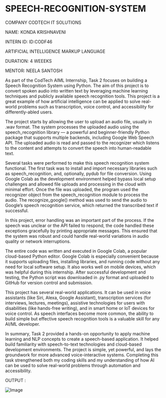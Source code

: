 # SPEECH-RECOGNITION-SYSTEM

COMPANY CODTECH IT SOLUTIONS

NAME: KONDA KRISHNAVENI

INTERN ID: ID:CODF46

ARTIFICIAL INTELLIGENCE MARKUP LANGUAGE

DURATION: 4 WEEEKS

MENTOR: NEELA SANTOSH

As part of the CodTech AIML Internship, Task 2 focuses on building a Speech Recognition System using Python. The aim of this project is to convert spoken audio into written text by leveraging machine learning techniques and publicly available speech recognition tools. This project is a great example of how artificial intelligence can be applied to solve real-world problems such as transcription, voice control, and accessibility for differently-abled users.

The project starts by allowing the user to upload an audio file, usually in .wav format. The system processes the uploaded audio using the speech_recognition library — a powerful and beginner-friendly Python package that supports multiple backends, including Google Web Speech API. The uploaded audio is read and passed to the recognizer which listens to the content and attempts to convert the speech into human-readable text.

Several tasks were performed to make this speech recognition system functional. The first task was to install and import necessary libraries such as speech_recognition, and, optionally, pydub for file conversion. Using Google Colab as the development environment helped bypass local setup challenges and allowed file uploads and processing in the cloud with minimal effort. Once the file was uploaded, the program used the recognizer object from the speech_recognition module to process the audio. The recognize_google() method was used to send the audio to Google’s speech recognition service, which returned the transcribed text if successful.

In this project, error handling was an important part of the process. If the speech was unclear or the API failed to respond, the code handled these exceptions gracefully by printing appropriate messages. This ensured that the system was robust and could handle real-world variations in audio quality or network interruptions.

The entire code was written and executed in Google Colab, a popular cloud-based Python editor. Google Colab is especially convenient because it supports uploading files, installing libraries, and running code without any need for local software setup. It also works well on mobile devices, which was helpful during this internship. After successful development and testing, the Python script was downloaded in .py format and uploaded to GitHub for version control and submission.


This project has several real-world applications. It can be used in voice assistants (like Siri, Alexa, Google Assistant), transcription services (for interviews, lectures, meetings), assistive technologies for users with disabilities (like hands-free writing), and in smart home or IoT devices for voice control. As speech interfaces become more common, the ability to build simple but effective speech recognition tools is a valuable skill for any AI/ML developer.

In summary, Task 2 provided a hands-on opportunity to apply machine learning and NLP concepts to create a speech-based application. It helped build familiarity with speech-to-text technologies and cloud-based development environments. The project is simple, yet powerful, and lays the groundwork for more advanced voice-interactive systems. Completing this task strengthened both my coding skills and my understanding of how AI can be used to solve real-world problems through automation and accessibility.

OUTPUT :

![Image](https://github.com/user-attachments/assets/24303a4a-c4bc-4c13-b6d1-b11fcb481d3b)
